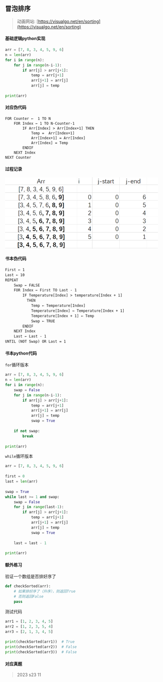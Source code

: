 ## 冒泡排序
> 动画网站:
[https://visualgo.net/en/sorting](https://visualgo.net/en/sorting)


#### 基础逻辑python实现

```python
arr = [7, 8, 3, 4, 5, 9, 6]
n = len(arr)
for i in range(n):
    for j in range(n-i-1):
        if arr[j] > arr[j+1]:
            temp = arr[j+1]
            arr[j+1] = arr[j]
            arr[j] = temp

print(arr)
```

#### 对应伪代码
```
FOR Counter ←  1 TO N
    FOR Index ← 1 TO N-Counter-1
        IF Arr[Index] > Arr[Index+1] THEN
            Temp =  Arr[Index+1]
            Arr[Index+1] = Arr[Index]
            Arr[Index] = Temp
        ENDIF
    NEXT Index
NEXT Counter
```

#### 过程记录
![](images/3_201.png)


#### 书本伪代码
```txt
First ← 1
Last ← 10
REPEAT
    Swap ← FALSE
    FOR Index ← First TO Last - 1
        IF Temperature[Index] > temperature[Index + 1]
          THEN
            Temp ← Temperature[Index]
            Temperature[Index] ← Temperature[Index + 1]
            Temperature[Index + 1] ← Temp
            Swap ← TRUE
        ENDIF
    NEXT Index
    Last ← Last - 1
UNTIL (NOT Swap) OR Last = 1
```

#### 书本python代码
`for`循环版本
```python
arr = [7, 8, 3, 4, 5, 9, 6]
n = len(arr)
for i in range(n):
    swap = False
    for j in range(n-i-1):
        if arr[j] > arr[j+1]:
            temp = arr[j+1]
            arr[j+1] = arr[j]
            arr[j] = temp
            swap = True

    if not swap:
        break
    
print(arr)
```

`while`循环版本
```python
arr = [7, 8, 3, 4, 5, 9, 6]

first = 0
last = len(arr)

swap = True
while last >= 1 and swap:
    swap = False
    for j in range(last-1):
        if arr[j] > arr[j+1]:
            temp = arr[j+1]
            arr[j+1] = arr[j]
            arr[j] = temp
            swap = True

    last = last - 1

print(arr)
```

#### 额外练习
验证一个数组是否排好序了
```python
def checkSorted(arr):
    # 如果排好序了（升序），则返回True
    # 否则返回False
    pass
```

测试代码

```python
arr1 = [1, 2, 3, 4, 5]
arr2 = [1, 2, 3, 5, 4]
arr3 = [2, 1, 3, 4, 5]

print(checkSorted(arr1))  # True
print(checkSorted(arr2))  # False
print(checkSorted(arr3))  # False
```

#### 对应真题
> 2023 s23 11